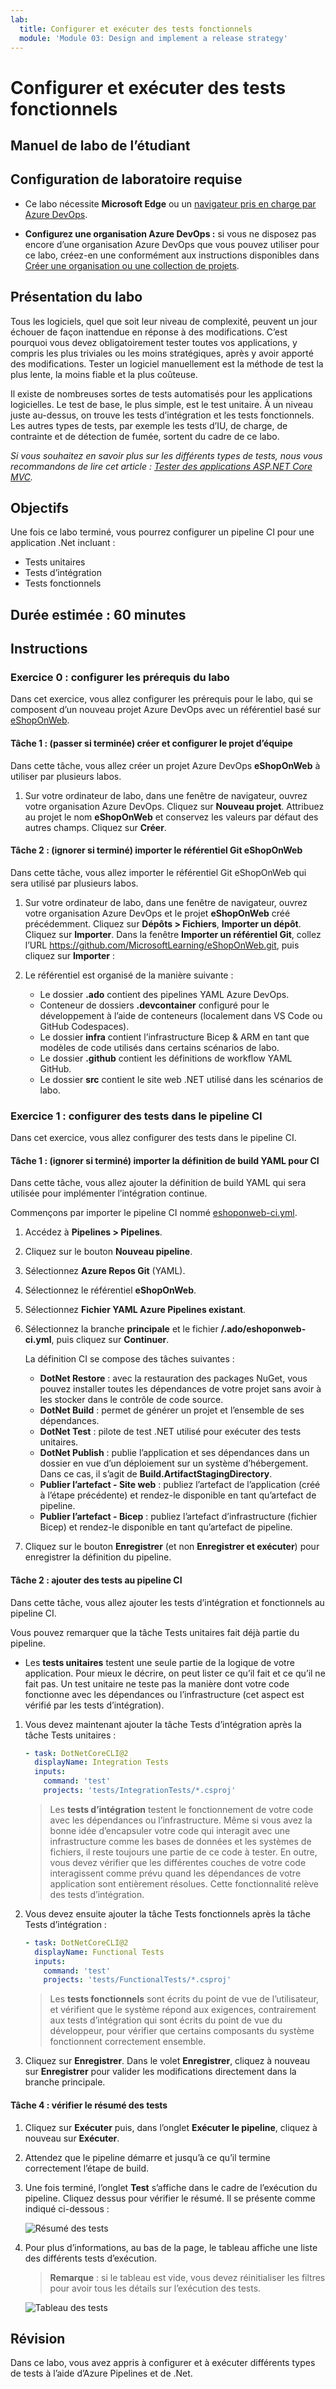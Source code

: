 ```yaml
---
lab:
  title: Configurer et exécuter des tests fonctionnels
  module: 'Module 03: Design and implement a release strategy'
---
```


# Configurer et exécuter des tests fonctionnels

## Manuel de labo de l’étudiant

## Configuration de laboratoire requise

- Ce labo nécessite **Microsoft Edge** ou un [navigateur pris en charge par Azure DevOps](https://docs.microsoft.com/azure/devops/server/compatibility).

- **Configurez une organisation Azure DevOps :** si vous ne disposez pas encore d’une organisation Azure DevOps que vous pouvez utiliser pour ce labo, créez-en une conformément aux instructions disponibles dans [Créer une organisation ou une collection de projets](https://learn.microsoft.com/dotnet/architecture/modern-web-apps-azure/test-asp-net-core-mvc-apps).

## Présentation du labo

Tous les logiciels, quel que soit leur niveau de complexité, peuvent un jour échouer de façon inattendue en réponse à des modifications. C’est pourquoi vous devez obligatoirement tester toutes vos applications, y compris les plus triviales ou les moins stratégiques, après y avoir apporté des modifications. Tester un logiciel manuellement est la méthode de test la plus lente, la moins fiable et la plus coûteuse.

Il existe de nombreuses sortes de tests automatisés pour les applications logicielles. Le test de base, le plus simple, est le test unitaire. À un niveau juste au-dessus, on trouve les tests d’intégration et les tests fonctionnels. Les autres types de tests, par exemple les tests d’IU, de charge, de contrainte et de détection de fumée, sortent du cadre de ce labo.

*Si vous souhaitez en savoir plus sur les différents types de tests, nous vous recommandons de lire cet article : [Tester des applications ASP.NET Core MVC](https://learn.microsoft.com/dotnet/architecture/modern-web-apps-azure/test-asp-net-core-mvc-apps).*

## Objectifs

Une fois ce labo terminé, vous pourrez configurer un pipeline CI pour une application .Net incluant :

- Tests unitaires
- Tests d’intégration
- Tests fonctionnels

## Durée estimée : 60 minutes

## Instructions

### Exercice 0 : configurer les prérequis du labo

Dans cet exercice, vous allez configurer les prérequis pour le labo, qui se composent d’un nouveau projet Azure DevOps avec un référentiel basé sur [eShopOnWeb](https://github.com/MicrosoftLearning/eShopOnWeb).

#### Tâche 1 : (passer si terminée) créer et configurer le projet d’équipe

Dans cette tâche, vous allez créer un projet Azure DevOps **eShopOnWeb** à utiliser par plusieurs labos.

1. Sur votre ordinateur de labo, dans une fenêtre de navigateur, ouvrez votre organisation Azure DevOps. Cliquez sur **Nouveau projet**. Attribuez au projet le nom **eShopOnWeb** et conservez les valeurs par défaut des autres champs. Cliquez sur **Créer**.

#### Tâche 2 : (ignorer si terminé) importer le référentiel Git eShopOnWeb

Dans cette tâche, vous allez importer le référentiel Git eShopOnWeb qui sera utilisé par plusieurs labos.

1. Sur votre ordinateur de labo, dans une fenêtre de navigateur, ouvrez votre organisation Azure DevOps et le projet **eShopOnWeb** créé précédemment. Cliquez sur **Dépôts > Fichiers**, **Importer un dépôt**. Cliquez sur **Importer**. Dans la fenêtre **Importer un référentiel Git**, collez l’URL <https://github.com/MicrosoftLearning/eShopOnWeb.git>, puis cliquez sur **Importer** :

1. Le référentiel est organisé de la manière suivante :
    - Le dossier **.ado** contient des pipelines YAML Azure DevOps.
    - Conteneur de dossiers **.devcontainer** configuré pour le développement à l’aide de conteneurs (localement dans VS Code ou GitHub Codespaces).
    - Le dossier **infra** contient l’infrastructure Bicep & ARM en tant que modèles de code utilisés dans certains scénarios de labo.
    - Le dossier **.github** contient les définitions de workflow YAML GitHub.
    - Le dossier **src** contient le site web .NET utilisé dans les scénarios de labo.

### Exercice 1 : configurer des tests dans le pipeline CI

Dans cet exercice, vous allez configurer des tests dans le pipeline CI.

#### Tâche 1 : (ignorer si terminé) importer la définition de build YAML pour CI

Dans cette tâche, vous allez ajouter la définition de build YAML qui sera utilisée pour implémenter l’intégration continue.

Commençons par importer le pipeline CI nommé [eshoponweb-ci.yml](https://github.com/MicrosoftLearning/eShopOnWeb/blob/main/.ado/eshoponweb-ci.yml).

1. Accédez à **Pipelines > Pipelines**.
1. Cliquez sur le bouton **Nouveau pipeline**.
1. Sélectionnez **Azure Repos Git** (YAML).
1. Sélectionnez le référentiel **eShopOnWeb**.
1. Sélectionnez **Fichier YAML Azure Pipelines existant**.
1. Sélectionnez la branche **principale** et le fichier **/.ado/eshoponweb-ci.yml**, puis cliquez sur **Continuer**.

    La définition CI se compose des tâches suivantes :
    - **DotNet Restore** : avec la restauration des packages NuGet, vous pouvez installer toutes les dépendances de votre projet sans avoir à les stocker dans le contrôle de code source.
    - **DotNet Build** : permet de générer un projet et l’ensemble de ses dépendances.
    - **DotNet Test** : pilote de test .NET utilisé pour exécuter des tests unitaires.
    - **DotNet Publish** : publie l’application et ses dépendances dans un dossier en vue d’un déploiement sur un système d’hébergement. Dans ce cas, il s’agit de **Build.ArtifactStagingDirectory**.
    - **Publier l’artefact - Site web** : publiez l’artefact de l’application (créé à l’étape précédente) et rendez-le disponible en tant qu’artefact de pipeline.
    - **Publier l’artefact - Bicep** : publiez l’artefact d’infrastructure (fichier Bicep) et rendez-le disponible en tant qu’artefact de pipeline.
1. Cliquez sur le bouton  **Enregistrer** (et non **Enregistrer et exécuter**) pour enregistrer la définition du pipeline.

#### Tâche 2 : ajouter des tests au pipeline CI

Dans cette tâche, vous allez ajouter les tests d’intégration et fonctionnels au pipeline CI.

Vous pouvez remarquer que la tâche Tests unitaires fait déjà partie du pipeline.

- Les **tests unitaires** testent une seule partie de la logique de votre application. Pour mieux le décrire, on peut lister ce qu’il fait et ce qu’il ne fait pas. Un test unitaire ne teste pas la manière dont votre code fonctionne avec les dépendances ou l’infrastructure (cet aspect est vérifié par les tests d’intégration).

1. Vous devez maintenant ajouter la tâche Tests d’intégration après la tâche Tests unitaires :

    ```YAML
    - task: DotNetCoreCLI@2
      displayName: Integration Tests
      inputs:
        command: 'test'
        projects: 'tests/IntegrationTests/*.csproj'
    ```

    > Les **tests d’intégration** testent le fonctionnement de votre code avec les dépendances ou l’infrastructure. Même si vous avez la bonne idée d’encapsuler votre code qui interagit avec une infrastructure comme les bases de données et les systèmes de fichiers, il reste toujours une partie de ce code à tester. En outre, vous devez vérifier que les différentes couches de votre code interagissent comme prévu quand les dépendances de votre application sont entièrement résolues. Cette fonctionnalité relève des tests d’intégration.

1. Vous devez ensuite ajouter la tâche Tests fonctionnels après la tâche Tests d’intégration :

    ```YAML
    - task: DotNetCoreCLI@2
      displayName: Functional Tests
      inputs:
        command: 'test'
        projects: 'tests/FunctionalTests/*.csproj'
    ```

    > Les **tests fonctionnels** sont écrits du point de vue de l’utilisateur, et vérifient que le système répond aux exigences, contrairement aux tests d’intégration qui sont écrits du point de vue du développeur, pour vérifier que certains composants du système fonctionnent correctement ensemble.

1. Cliquez sur **Enregistrer**. Dans le volet **Enregistrer**, cliquez à nouveau sur **Enregistrer** pour valider les modifications directement dans la branche principale.

#### Tâche 4 : vérifier le résumé des tests

1. Cliquez sur **Exécuter** puis, dans l’onglet **Exécuter le pipeline**, cliquez à nouveau sur **Exécuter**.

1. Attendez que le pipeline démarre et jusqu’à ce qu’il termine correctement l’étape de build.

1. Une fois terminé, l’onglet **Test** s’affiche dans le cadre de l’exécution du pipeline. Cliquez dessus pour vérifier le résumé. Il se présente comme indiqué ci-dessous :

    ![Résumé des tests](images/AZ400_M05_L09_Tests_Summary.png)

1. Pour plus d’informations, au bas de la page, le tableau affiche une liste des différents tests d’exécution.

    >**Remarque** : si le tableau est vide, vous devez réinitialiser les filtres pour avoir tous les détails sur l’exécution des tests.

    ![Tableau des tests](images/AZ400_M05_L09_Tests_Table.png)

## Révision

Dans ce labo, vous avez appris à configurer et à exécuter différents types de tests à l’aide d’Azure Pipelines et de .Net.
